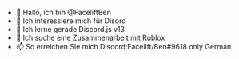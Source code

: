 - 👋 Hallo, ich bin @FaceliftBen
- 👀 Ich interessiere mich für Disord
- 🌱 Ich lerne gerade Discord.js v13
- 💞️ Ich suche eine Zusammenarbeit mit Roblox
- 📫 So erreichen Sie mich Discord:Facelift/Ben#9618 only German


